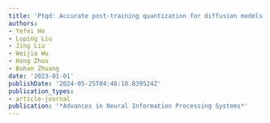 ```yaml
---
title: 'Ptqd: Accurate post-training quantization for diffusion models'
authors:
- Yefei He
- Luping Liu
- Jing Liu
- Weijia Wu
- Hong Zhou
- Bohan Zhuang
date: '2023-01-01'
publishDate: '2024-05-25T04:46:10.839524Z'
publication_types:
- article-journal
publication: '*Advances in Neural Information Processing Systems*'
---
```

